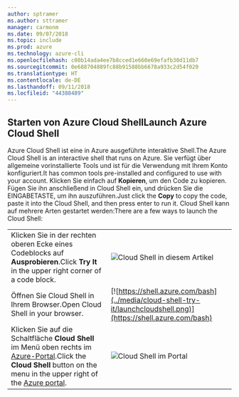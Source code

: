 ```yaml
---
author: sptramer
ms.author: sttramer
manager: carmonm
ms.date: 09/07/2018
ms.topic: include
ms.prod: azure
ms.technology: azure-cli
ms.openlocfilehash: c00b14ada4ee7b8cced1e660e69efafb30d11db7
ms.sourcegitcommit: 0e688704889fc88b91588bb6678a933c2d54f020
ms.translationtype: HT
ms.contentlocale: de-DE
ms.lasthandoff: 09/11/2018
ms.locfileid: "44388489"
---
```

## <a name="launch-azure-cloud-shell"></a><span data-ttu-id="9b930-101">Starten von Azure Cloud Shell</span><span class="sxs-lookup"><span data-stu-id="9b930-101">Launch Azure Cloud Shell</span></span>

<span data-ttu-id="9b930-102">Azure Cloud Shell ist eine in Azure ausgeführte interaktive Shell.</span><span class="sxs-lookup"><span data-stu-id="9b930-102">The Azure Cloud Shell is an interactive shell that runs on Azure.</span></span> <span data-ttu-id="9b930-103">Sie verfügt über allgemeine vorinstallierte Tools und ist für die Verwendung mit Ihrem Konto konfiguriert.</span><span class="sxs-lookup"><span data-stu-id="9b930-103">It has common tools pre-installed and configured to use with your account.</span></span> <span data-ttu-id="9b930-104">Klicken Sie einfach auf **Kopieren**, um den Code zu kopieren. Fügen Sie ihn anschließend in Cloud Shell ein, und drücken Sie die EINGABETASTE, um ihn auszuführen.</span><span class="sxs-lookup"><span data-stu-id="9b930-104">Just click the **Copy** to copy the code, paste it into the Cloud Shell, and then press enter to run it.</span></span>  <span data-ttu-id="9b930-105">Cloud Shell kann auf mehrere Arten gestartet werden:</span><span class="sxs-lookup"><span data-stu-id="9b930-105">There are a few ways to launch the Cloud Shell:</span></span>

|   | |
|-----------------------------------------------|---|
| <span data-ttu-id="9b930-106">Klicken Sie in der rechten oberen Ecke eines Codeblocks auf **Ausprobieren**.</span><span class="sxs-lookup"><span data-stu-id="9b930-106">Click **Try It** in the upper right corner of a code block.</span></span> | ![Cloud Shell in diesem Artikel](../media/cloud-shell-try-it/cli-try-it.png) |
| <span data-ttu-id="9b930-108">Öffnen Sie Cloud Shell in Ihrem Browser.</span><span class="sxs-lookup"><span data-stu-id="9b930-108">Open Cloud Shell in your browser.</span></span> | [![https://shell.azure.com/bash](../media/cloud-shell-try-it/launchcloudshell.png)](https://shell.azure.com/bash) |
| <span data-ttu-id="9b930-109">Klicken Sie auf die Schaltfläche **Cloud Shell** im Menü oben rechts im [Azure-Portal](https://portal.azure.com).</span><span class="sxs-lookup"><span data-stu-id="9b930-109">Click the **Cloud Shell** button on the menu in the upper right of the [Azure portal](https://portal.azure.com).</span></span> | ![Cloud Shell im Portal](../media/cloud-shell-try-it/cloud-shell-menu.png) |
